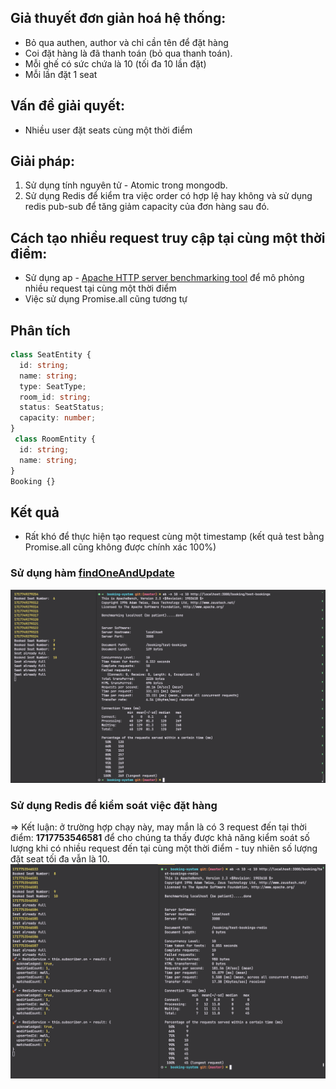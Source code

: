 ## Giả thuyết đơn giản hoá hệ thống: 
- Bỏ qua authen, author và chỉ cần tên để đặt hàng
- Coi đặt hàng là đã thanh toán (bỏ qua thanh toán).
- Mỗi ghế có sức chứa là 10 (tối đa 10 lần đặt)
- Mỗi lần đặt 1 seat

## Vấn đề giải quyết: 
- Nhiều user đặt seats cùng một thời điểm

## Giải pháp: 
1.  Sử dụng tính nguyên tử - Atomic trong mongodb.
2. Sử dụng Redis để kiểm tra việc order có hợp lệ hay không và sử dụng redis pub-sub để tăng giảm capacity của đơn hàng sau đó.

## Cách tạo nhiều request truy cập tại cùng một thời điểm: 
- Sử dụng ap - [Apache HTTP server benchmarking tool](https://httpd.apache.org/docs/2.4/en/programs/ab.html) để mô phỏng nhiều request tại cùng một thời điểm
- Việc sử dụng Promise.all cũng tương tự

## Phân tích

```typescript
class SeatEntity {
  id: string;
  name: string;
  type: SeatType;
  room_id: string;
  status: SeatStatus;
  capacity: number;
}
 class RoomEntity {
  id: string;
  name: string;
}
Booking {} 

```



## Kết quả
- Rất khó để thực hiện tạo request cùng một timestamp (kết quả test bằng Promise.all cũng không được chính xác 100%)

### Sử dụng hàm [findOneAndUpdate](https://mongoosejs.com/docs/tutorials/findoneandupdate.html#:~:text=%3B%20//%2059-,Atomic%20Updates,-With%20the%20exception)

![alt text](image.png)

### Sử dụng Redis để kiểm soát việc đặt hàng
=> Kết luận: ở trường hợp chạy này, may mắn là có 3 request đến tại thời điểm: **1717753546581** để cho chúng ta thấy được khả năng kiểm soát số lượng khi có nhiều request đến tại cùng một thời điểm - tuy nhiên số lượng đặt seat tối đa vẫn là 10.
![alt text](image-1.png)



